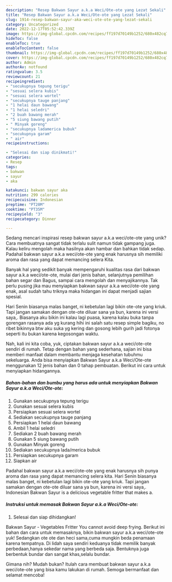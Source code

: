 ```yaml
---
description: "Resep Bakwan Sayur a.k.a Weci/Ote-ote yang Lezat Sekali"
title: "Resep Bakwan Sayur a.k.a Weci/Ote-ote yang Lezat Sekali"
slug: 1914-resep-bakwan-sayur-aka-weci-ote-ote-yang-lezat-sekali
category: Uncategorized
date: 2022-12-17T05:52:42.339Z
image: https://img-global.cpcdn.com/recipes/ff197d70149b1252/680x482cq70/bakwan-sayur-aka-weciote-ote-foto-resep-utama.jpg
hideToc: false
enableToc: true
enableTocContent: false
thumbnail: https://img-global.cpcdn.com/recipes/ff197d70149b1252/680x482cq70/bakwan-sayur-aka-weciote-ote-foto-resep-utama.jpg
cover: https://img-global.cpcdn.com/recipes/ff197d70149b1252/680x482cq70/bakwan-sayur-aka-weciote-ote-foto-resep-utama.jpg
author: Admin
authorAv: notfound
ratingvalue: 3.5
reviewcount: 21
recipeingredient:
- "secukupnya tepung terigu"
- "sesuai selera kubis"
- "sesuai selera wortel"
- "secukupnya tauge panjang"
- "1 helai daun bawang"
- "1 helai seledri"
- "2 buah bawang merah"
- "5 siung bawang putih"
- " Minyak goreng"
- "secukupnya ladamerica bubuk"
- "secukupnya garam"
- " air"
recipeinstructions:

- "Selesai dan siap dinikmati!"
categories:
- Resep
tags:
- bakwan
- sayur
- aka

katakunci: bakwan sayur aka 
nutrition: 299 calories
recipecuisine: Indonesian
preptime: "PT20M"
cooktime: "PT35M"
recipeyield: "3"
recipecategory: Dinner

---
```





Sedang mencari inspirasi resep bakwan sayur a.k.a weci/ote-ote yang unik? Cara membuatnya sangat tidak terlalu sulit namun tidak gampang juga. Kalau keliru mengolah maka hasilnya akan hambar dan bahkan tidak sedap. Padahal bakwan sayur a.k.a weci/ote-ote yang enak harusnya sih memiliki aroma dan rasa yang dapat memancing selera Kita.





Banyak hal yang sedikit banyak mempengaruhi kualitas rasa dari bakwan sayur a.k.a weci/ote-ote, mulai dari jenis bahan, selanjutnya pemilihan bahan segar dan Bagus, sampai cara mengolah dan menyajikannya. Tak perlu pusing jika mau menyiapkan bakwan sayur a.k.a weci/ote-ote yang enak,      asal sudah tahu triknya maka hidangan ini dapat menjadi sajian spesial.














Hari Senin biasanya malas banget, ni kebetulan lagi bikin ote-ote yang kriuk. Tapi jangan samakan dengan ote-ote diluar sana ya bun, karena ini versi saya,. Biasanya aku bikin ini kalau lagi puasa, karena kalau buka tanpa gorengan rasanya ada yg kurang hihi ini salah satu resep simple bagiku, no ribet bikinnya btw aku suka yg kering dan gosong lebih gurih jadi fotonya seperti itu bukan karena kegosongan waktu.






Nah, kali ini kita coba, yuk, ciptakan bakwan sayur a.k.a weci/ote-ote sendiri di rumah. Tetap dengan bahan yang sederhana, sajian ini bisa memberi manfaat dalam membantu menjaga kesehatan tubuhmu sekeluarga. Anda bisa menyiapkan Bakwan Sayur a.k.a Weci/Ote-ote menggunakan 12 jenis bahan dan 0 tahap pembuatan. Berikut ini cara untuk menyiapkan hidangannya.

<!--inarticleads1-->

##### Bahan-bahan dan bumbu yang harus ada untuk menyiapkan Bakwan Sayur a.k.a Weci/Ote-ote:

1. Gunakan secukupnya tepung terigu
1. Gunakan sesuai selera kubis
1. Persiapkan sesuai selera wortel
1. Sediakan secukupnya tauge panjang
1. Persiapkan 1 helai daun bawang
1. Ambil 1 helai seledri
1. Sediakan 2 buah bawang merah
1. Gunakan 5 siung bawang putih
1. Gunakan  Minyak goreng
1. Sediakan secukupnya lada/merica bubuk
1. Persiapkan secukupnya garam
1. Siapkan  air


Padahal bakwan sayur a.k.a weci/ote-ote yang enak harusnya sih punya aroma dan rasa yang dapat memancing selera kita. Hari Senin biasanya malas banget, ni kebetulan lagi bikin ote-ote yang kriuk. Tapi jangan samakan dengan ote-ote diluar sana ya bun, karena ini versi saya,. Indonesian Bakwan Sayur is a delicious vegetable fritter that makes a. 

<!--inarticleads2-->

##### Instruksi untuk memasak Bakwan Sayur a.k.a Weci/Ote-ote:


1. Selesai dan siap dihidangkan!

Bakwan Sayur - Vegetables Fritter You cannot avoid deep frying. Berikut ini bahan dan cara untuk memasaknya, bikin bakwan sayur a.k.a weci/ote-ote yuk! Sedangkan ote ote dan heci sama,cuma mungkin beda penamaan karena tempatnya. Di lidah saya sendiri keduanya tidak memilik banyak perbedaan,hanya sekedar nama yang berbeda saja. Bentuknya juga berbentuk bundar dan sangat khas,selalu bundar. 

Gimana nih? Mudah bukan? Itulah cara membuat bakwan sayur a.k.a weci/ote-ote yang bisa kamu lakukan di rumah. Semoga bermanfaat dan selamat mencoba!
